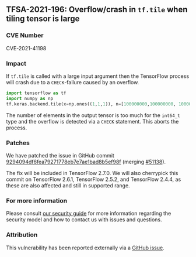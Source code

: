 ## TFSA-2021-196: Overflow/crash in `tf.tile` when tiling tensor is large

### CVE Number
CVE-2021-41198

### Impact
If `tf.tile` is called with a large input argument then the TensorFlow process will crash due to a `CHECK`-failure caused by an overflow.

```python
import tensorflow as tf
import numpy as np
tf.keras.backend.tile(x=np.ones((1,1,1)), n=[100000000,100000000, 100000000])
```

The number of elements in the output tensor is too much for the `int64_t` type and the overflow is detected via a `CHECK` statement. This aborts the process.

### Patches
We have patched the issue in GitHub commit [9294094df6fea79271778eb7e7ae1bad8b5ef98f](https://github.com/galeone/tensorflow/commit/9294094df6fea79271778eb7e7ae1bad8b5ef98f) (merging [#51138](https://github.com/galeone/tensorflow/pull/51138)).

The fix will be included in TensorFlow 2.7.0. We will also cherrypick this commit on TensorFlow 2.6.1, TensorFlow 2.5.2, and TensorFlow 2.4.4, as these are also affected and still in supported range.

### For more information
Please consult [our security guide](https://github.com/galeone/tensorflow/blob/master/SECURITY.md) for more information regarding the security model and how to contact us with issues and questions.

### Attribution
This vulnerability has been reported externally via a [GitHub issue](https://github.com/galeone/tensorflow/issues/46911).
